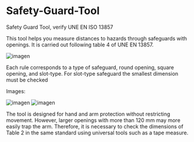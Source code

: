 # Safety-Guard-Tool
Safety Guard Tool, verify UNE EN ISO 13857

This tool helps you measure distances to hazards through safeguards with openings. It is carried out following table 4 of UNE EN 13857.

![imagen](https://github.com/muerd/Safety-Guard-Tool/assets/96789064/14b0eb0f-9924-4bc6-80c7-4544f78f9901)


Each rule corresponds to a type of safeguard, round opening, square opening, and slot-type. For slot-type safeguard the smallest dimension must be checked

Images:

![imagen](https://github.com/muerd/Safety-Guard-Tool/assets/96789064/b83cfac0-4472-46fe-be5c-26dc2df6c5e5)
![imagen](https://github.com/muerd/Safety-Guard-Tool/assets/96789064/c6ca4b02-9cf4-4148-a4f5-a81af88705e1)

The tool is designed for hand and arm protection without restricting movement. However, larger openings with more than 120 mm may more easily trap the arm. Therefore, it is necessary to check the dimensions of Table 2 in the same standard using universal tools such as a tape measure.
